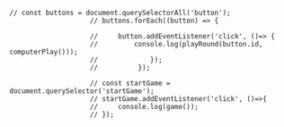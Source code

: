     // const buttons = document.querySelectorAll('button'); 
                        // buttons.forEach((button) => {

                        //     button.addEventListener('click', ()=> {
                        //         console.log(playRound(button.id, computerPlay()));
                        //             });
                        //          });

                        // const startGame = document.querySelector('startGame'); 
                        // startGame.addEventListener('click', ()=>{
                        //     console.log(game()); 
                        // });